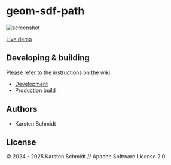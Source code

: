 # geom-sdf-path

![screenshot](https://raw.githubusercontent.com/thi-ng/umbrella/develop/assets/examples/geom-sdf-path.png)

[Live demo](http://demo.thi.ng/umbrella/geom-sdf-path/)

## Developing & building

Please refer to the instructions on the wiki:

- [Development](https://github.com/thi-ng/umbrella/wiki/Development-mode-for-examples-using-thi.ng-meta%E2%80%90css)
- [Production build](https://github.com/thi-ng/umbrella/wiki/Example-build-instructions)

## Authors

- Karsten Schmidt

## License

&copy; 2024 - 2025 Karsten Schmidt // Apache Software License 2.0
